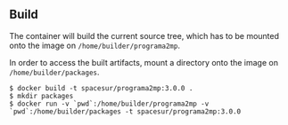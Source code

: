 ## Build

The container will build the current source tree, which has to be mounted onto the image on `/home/builder/programa2mp`.

In order to access the built artifacts, mount a directory onto the image on `/home/builder/packages`.

```shell
$ docker build -t spacesur/programa2mp:3.0.0 .
$ mkdir packages
$ docker run -v `pwd`:/home/builder/programa2mp -v `pwd`:/home/builder/packages -t spacesur/programa2mp:3.0.0
```